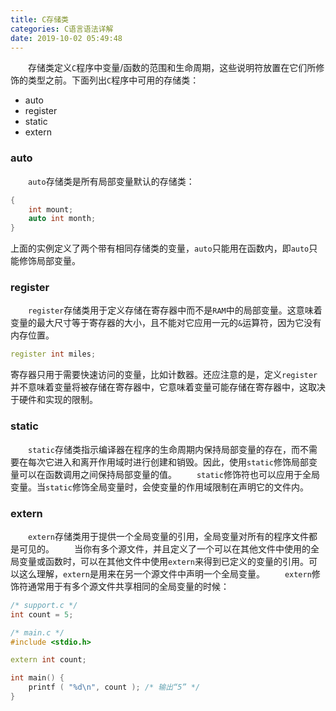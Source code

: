 ```yaml
---
title: C存储类
categories: C语言语法详解
date: 2019-10-02 05:49:48
---
```

&emsp;&emsp;存储类定义`C`程序中变量/函数的范围和生命周期，这些说明符放置在它们所修饰的类型之前。下面列出`C`程序中可用的存储类：<!--more-->

- auto
- register
- static
- extern

### auto

&emsp;&emsp;`auto`存储类是所有局部变量默认的存储类：

``` cpp
{
    int mount;
    auto int month;
}
```

上面的实例定义了两个带有相同存储类的变量，`auto`只能用在函数内，即`auto`只能修饰局部变量。

### register

&emsp;&emsp;`register`存储类用于定义存储在寄存器中而不是`RAM`中的局部变量。这意味着变量的最大尺寸等于寄存器的大小，且不能对它应用一元的`&`运算符，因为它没有内存位置。

``` cpp
register int miles;
```

寄存器只用于需要快速访问的变量，比如计数器。还应注意的是，定义`register`并不意味着变量将被存储在寄存器中，它意味着变量可能存储在寄存器中，这取决于硬件和实现的限制。

### static

&emsp;&emsp;`static`存储类指示编译器在程序的生命周期内保持局部变量的存在，而不需要在每次它进入和离开作用域时进行创建和销毁。因此，使用`static`修饰局部变量可以在函数调用之间保持局部变量的值。
&emsp;&emsp;`static`修饰符也可以应用于全局变量。当`static`修饰全局变量时，会使变量的作用域限制在声明它的文件内。

### extern

&emsp;&emsp;`extern`存储类用于提供一个全局变量的引用，全局变量对所有的程序文件都是可见的。
&emsp;&emsp;当你有多个源文件，并且定义了一个可以在其他文件中使用的全局变量或函数时，可以在其他文件中使用`extern`来得到已定义的变量的引用。可以这么理解，`extern`是用来在另一个源文件中声明一个全局变量。
&emsp;&emsp;`extern`修饰符通常用于有多个源文件共享相同的全局变量的时候：

``` cpp
/* support.c */
int count = 5;

/* main.c */
#include <stdio.h>

extern int count;

int main() {
    printf ( "%d\n", count ); /* 输出“5” */
}
```